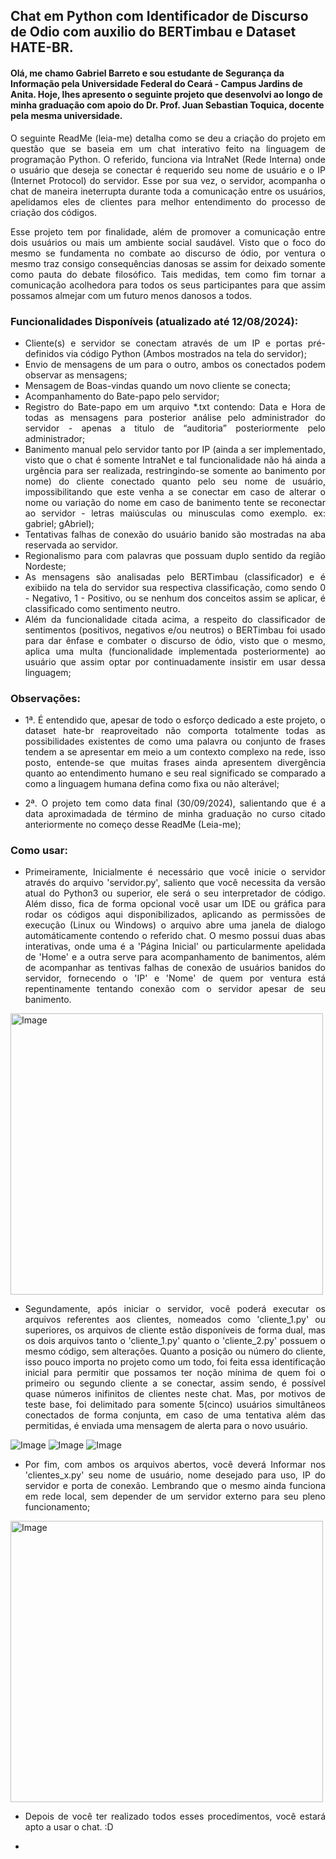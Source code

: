 ## Chat em Python com Identificador de Discurso de Odio com auxilio do BERTimbau e Dataset HATE-BR.

#### Olá, me chamo Gabriel Barreto e sou estudante de Segurança da Informação pela Universidade Federal do Ceará - Campus Jardins de Anita. Hoje, lhes apresento o seguinte projeto que desenvolvi ao longo de minha graduação com apoio do Dr. Prof. Juan Sebastian Toquica, docente pela mesma universidade.

<div style="text-align: justify;">

  O seguinte ReadMe (leia-me) detalha como se deu a criação do projeto em questão que se baseia em um chat interativo feito na linguagem de programação Python. O referido, funciona via IntraNet (Rede Interna) onde o usuário que deseja se conectar é requerido seu nome de usuário e o IP (Internet Protocol) do servidor. Esse por sua vez, o servidor, acompanha o chat de maneira ineterrupta durante toda a comunicação entre os usuários, apelidamos eles de clientes para melhor entendimento do processo de criação dos códigos.
  
  Esse projeto tem por finalidade, além de promover a comunicação entre dois usuários ou mais um ambiente social saudável. Visto que o foco do mesmo se fundamenta no combate ao discurso de ódio, por ventura o mesmo traz consigo consequências danosas se assim for deixado somente como pauta do debate filosófico. Tais medidas, tem como fim tornar a comunicação acolhedora para todos os seus participantes para que assim possamos almejar com um futuro menos danosos a todos.

### Funcionalidades Disponíveis (atualizado até 12/08/2024):

- Cliente(s) e servidor se conectam através de um IP e portas pré-definidos via código Python (Ambos mostrados na tela do servidor);
- Envio de mensagens de um para o outro, ambos os conectados podem observar as mensagens;
- Mensagem de Boas-vindas quando um novo cliente se conecta;
- Acompanhamento do Bate-papo pelo servidor;
- Registro do Bate-papo em um arquivo *.txt contendo: Data e Hora de todas as mensagens para posterior análise pelo administrador do servidor - apenas a titulo de “auditoria” posteriormente pelo administrador;
- Banimento manual pelo servidor tanto por IP (ainda a ser implementado, visto que o chat é somente IntraNet e tal funcionalidade não há ainda a urgência para ser realizada, restringindo-se somente ao banimento por nome) do cliente conectado quanto pelo seu nome de usuário, impossibilitando que este venha a se conectar em caso de alterar o nome ou variação do nome em caso de banimento tente se reconectar ao servidor - letras maiúsculas ou minusculas como exemplo. ex: gabriel; gAbriel);
- Tentativas falhas de conexão do usuário banido são mostradas na aba reservada ao servidor.
- Regionalismo para com palavras que possuam duplo sentido da região Nordeste;
- As mensagens são analisadas pelo BERTimbau (classificador) e é exibiido na tela do servidor sua respectiva classificação, como sendo 0 - Negativo, 1 - Positivo, ou se nenhum dos conceitos assim se aplicar, é classificado como sentimento neutro.
- Além da funcionalidade citada acima, a respeito do classificador de sentimentos (positivos, negativos e/ou neutros) o BERTimbau foi usado para dar ênfase e combater o discurso de ódio, visto que o mesmo, aplica uma multa (funcionalidade implementada posteriormente) ao usuário que assim optar por continuadamente insistir em usar dessa linguagem;

### Observações:
- 1ª. É entendido que, apesar de todo o esforço dedicado a este projeto, o dataset hate-br reaproveitado não comporta totalmente todas as possibilidades existentes de como uma palavra ou conjunto de frases tendem a se apresentar em meio a um contexto complexo na rede, isso posto, entende-se que muitas frases ainda apresentem divergência quanto ao entendimento humano e seu real significado se comparado a como a linguagem humana defina como fixa ou não alterável;

- 2ª. O projeto tem como data final (30/09/2024), salientando que é a data aproximadada de término de minha graduação no curso citado anteriormente no começo desse ReadMe (Leia-me);

### Como usar:
- Primeiramente, Inicialmente é necessário que você inicie o servidor através do arquivo 'servidor.py', saliento que você necessita da versão atual do Python3 ou superior, ele será o seu interpretador de código. Além disso, fica de forma opcional você usar um IDE ou gráfica para rodar os códigos aqui disponibilizados, aplicando as permissões de execução (Linux ou Windows) o arquivo abre uma janela de dialogo automáticamente contendo o referido chat. O mesmo possui duas abas interativas, onde uma é a 'Página Inicial' ou particularmente apelidada de 'Home' e a outra serve para acompanhamento de banimentos, além de acompanhar as tentivas falhas de conexão de usuários banidos do servidor, fornecendo o 'IP' e 'Nome' de quem por ventura está repentinamente tentando conexão com o servidor apesar de seu banimento.

<img src="chat_servidor_1.png" alt="Image" height="450" width="500">

- Segundamente, após iniciar o servidor, você poderá executar os arquivos referentes aos clientes, nomeados como 'cliente_1.py' ou superiores, os arquivos de cliente estão disponíveis de forma dual, mas os dois arquivos tanto o 'cliente_1.py' quanto o 'cliente_2.py' possuem o mesmo código, sem alterações. Quanto a posição ou número do cliente, isso pouco importa no projeto como um todo, foi feita essa identificação inicial para permitir que possamos ter noção mínima de quem foi o primeiro ou segundo cliente a se conectar, assim sendo, é possível quase números inifinitos de clientes neste chat. Mas, por motivos de teste base, foi delimitado para somente 5(cinco) usuários simultâneos conectados de forma conjunta, em caso de uma tentativa além das permitidas, é enviada uma mensagem de alerta para o novo usuário.

<img src="servidor_usuario.png" alt="Image">
<img src="servidor_ip.png" alt="Image">
<img src="servidor_porta.png" alt="Image">

- Por fim, com ambos os arquivos abertos, você deverá Informar nos 'clientes_x.py' seu nome de usuário, nome desejado para uso, IP do servidor e porta de conexão. Lembrando que o mesmo ainda funciona em rede local, sem depender de um servidor externo para seu pleno funcionamento;

<img src="conexao_ok.png" alt="Image" height="450" width="500">

- Depois de você ter realizado todos esses procedimentos, você estará apto a usar o chat. :D

- 
